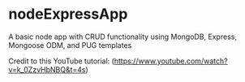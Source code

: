 # nodeExpressApp
A basic node app with CRUD functionality using MongoDB, Express, Mongoose ODM, and PUG templates

Credit to this YouTube tutorial:
(https://www.youtube.com/watch?v=k_0ZzvHbNBQ&t=4s)
